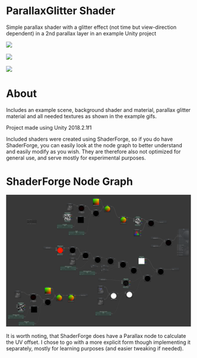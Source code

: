 # ParallaxGlitter Shader

Simple parallax shader with a glitter effect (not time but view-direction dependent) in a 2nd parallax layer in an example Unity project

![](Gitpage/ParallaxGlitter_Cube.gif)

![](Gitpage/ParallaxGlitter_Icos.gif)

![](Gitpage/ParallaxGlitter_6Cone.gif)

# About

Includes an example scene, background shader and material, parallax glitter material and all needed textures as shown in the example gifs.

Project made using Unity 2018.2.1f1

Included shaders were created using ShaderForge, so if you do have ShaderForge, you can easily look at the node graph to better understand and easily modify as you wish. They are therefore also not optimized for general use, and serve mostly for experimental purposes.

# ShaderForge Node Graph

![](Gitpage/ShaderForgeNodeGraph.png)

It is worth noting, that ShaderForge does have a Parallax node to calculate the UV offset. I chose to go with a more explicit form though implementing it separately, mostly for learning purposes (and easier tweaking if needed).
